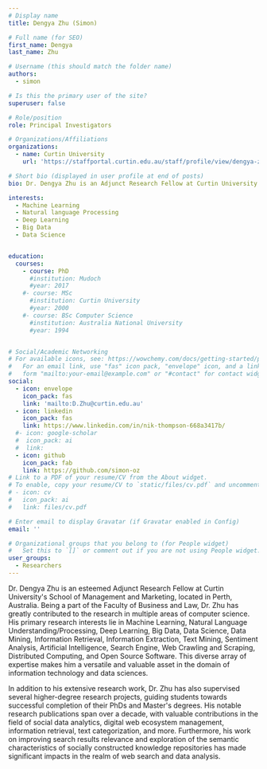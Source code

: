 ```yaml
---
# Display name
title: Dengya Zhu (Simon)

# Full name (for SEO)
first_name: Dengya
last_name: Zhu

# Username (this should match the folder name)
authors:
  - simon

# Is this the primary user of the site?
superuser: false

# Role/position
role: Principal Investigators

# Organizations/Affiliations
organizations:
  - name: Curtin University
    url: 'https://staffportal.curtin.edu.au/staff/profile/view/dengya-zhu-67e88088/'

# Short bio (displayed in user profile at end of posts)
bio: Dr. Dengya Zhu is an Adjunct Research Fellow at Curtin University's School of Management and Marketing, known for his extensive research in various domains of computer science and data sciences, with numerous contributions to publications and student mentorship.

interests:
  - Machine Learning
  - Natural language Processing
  - Deep Learning
  - Big Data
  - Data Science


education:
  courses:
    - course: PhD
      #institution: Mudoch
      #year: 2017
    #- course: MSc
      #institution: Curtin University
      #year: 2000
    #- course: BSc Computer Science
      #institution: Australia National University
      #year: 1994


# Social/Academic Networking
# For available icons, see: https://wowchemy.com/docs/getting-started/page-builder/#icons
#   For an email link, use "fas" icon pack, "envelope" icon, and a link in the
#   form "mailto:your-email@example.com" or "#contact" for contact widget.
social:
  - icon: envelope
    icon_pack: fas
    link: 'mailto:D.Zhu@curtin.edu.au'
  - icon: linkedin
    icon_pack: fas
    link: https://www.linkedin.com/in/nik-thompson-668a3417b/
  #- icon: google-scholar
  #  icon_pack: ai
  #  link:
  - icon: github
    icon_pack: fab
    link: https://github.com/simon-oz
# Link to a PDF of your resume/CV from the About widget.
# To enable, copy your resume/CV to `static/files/cv.pdf` and uncomment the lines below.
# - icon: cv
#   icon_pack: ai
#   link: files/cv.pdf

# Enter email to display Gravatar (if Gravatar enabled in Config)
email: ''

# Organizational groups that you belong to (for People widget)
#   Set this to `[]` or comment out if you are not using People widget.
user_groups:
  - Researchers
---
```


Dr. Dengya Zhu is an esteemed Adjunct Research Fellow at Curtin University's School of Management and Marketing, located in Perth, Australia. Being a part of the Faculty of Business and Law, Dr. Zhu has greatly contributed to the research in multiple areas of computer science. His primary research interests lie in Machine Learning, Natural Language Understanding/Processing, Deep Learning, Big Data, Data Science, Data Mining, Information Retrieval, Information Extraction, Text Mining, Sentiment Analysis, Artificial Intelligence, Search Engine, Web Crawling and Scraping, Distributed Computing, and Open Source Software. This diverse array of expertise makes him a versatile and valuable asset in the domain of information technology and data sciences.

In addition to his extensive research work, Dr. Zhu has also supervised several higher-degree research projects, guiding students towards successful completion of their PhDs and Master's degrees. His notable research publications span over a decade, with valuable contributions in the field of social data analytics, digital web ecosystem management, information retrieval, text categorization, and more. Furthermore, his work on improving search results relevance and exploration of the semantic characteristics of socially constructed knowledge repositories has made significant impacts in the realm of web search and data analysis.
